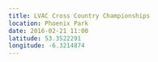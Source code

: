 ```yaml
---
title: LVAC Cross Country Championships
location: Phoenix Park
date: 2016-02-21 11:00
latitude: 53.3522291
longitude: -6.3214874
---
```

